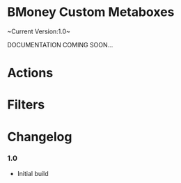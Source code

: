 BMoney Custom Metaboxes
=================

~Current Version:1.0~

DOCUMENTATION COMING SOON...

Actions
===========


Filters
===========


Changelog
===========
	
### 1.0
* Initial build
